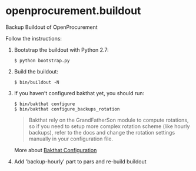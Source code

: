# openprocurement.buildout
Backup Buildout of OpenProcurement

Follow the instructions:

  1. Bootstrap the buildout with Python 2.7:
  
     ```
     $ python bootstrap.py
     ```
     
  2. Build the buildout:
  
      ```
      $ bin/buildout -N
      ```
      
  3. If you haven’t configured bakthat yet, you should run:
  
      ```
      $ bin/bakthat configure
      $ bin/bakthat configure_backups_rotation
      ```

     >Bakthat rely on the GrandFatherSon module to compute rotations, so if you need to setup more complex rotation scheme 
     >(like hourly backups), refer to the docs and change the rotation settings manually in your configuration file.

     More about [Bakthat Configuration](https://github.com/tsileo/bakthat/blob/master/docs/user_guide.rst#configuration)

  4. Add 'backup-hourly' part to pars and re-build buildout

  